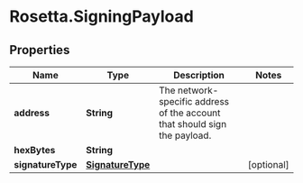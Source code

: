 # Rosetta.SigningPayload

## Properties

Name | Type | Description | Notes
------------ | ------------- | ------------- | -------------
**address** | **String** | The network-specific address of the account that should sign the payload. | 
**hexBytes** | **String** |  | 
**signatureType** | [**SignatureType**](SignatureType.md) |  | [optional] 


